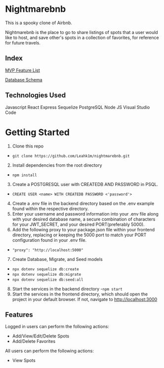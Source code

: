 # Nightmarebnb

This is a spooky clone of Airbnb.

Nightmarebnb is the place to go to share listings of spots that a user would like to host, and save other's spots in a collection of favorites, for reference for future travels.

## Index

[MVP Feature List](https://github.com/Leahk1m/nightmarebnb/wiki/MVP-(Features)-List)

[Database Schema](https://github.com/Leahk1m/nightmarebnb/wiki/Welcome-to-the-nightmarebnb-wiki!)

## Technologies Used
Javascript  React  Express  Sequelize PostgreSQL  Node JS  Visual Studio Code


# Getting Started
1. Clone this repo
- ```git clone https://github.com/Leahk1m/nightmarebnb.git```
2. Install dependencies from the root directory
- ```npm install```
3. Create a POSTGRESQL user with CREATEDB AND PASSWORD in PSQL.
- ```CREATE USER <name> WITH CREATEDB PASSWORD <'password'>```
4. Create a .env file in the backend directory based on the .env example found within the respective directory.
5. Enter your username and password information into your .env file along with your desired database name, a secure combination of characters for your JWT_SECRET, and your desired PORT(preferably 5000).
6. Add the following proxy to your package.json file within your frontend directory, replacing or keeping the 5000 port to match your PORT configuration found in your .env file.
- ```"proxy": "http://localhost:5000"```
7. Create Database, Migrate, and Seed models
- ```npx dotenv sequelize db:create```
- ```npx dotenv sequelize db:migrate```
- ```npx dotenv sequelize db:seed:all```
8. Start the services in the backend directory
-```npm start```
9. Start the services in the frontend directory, which should open the project in your default browser. If not, navigate to [http://localhost:3000](http://localhost:3000)

## Features
Logged in users can perform the following actions:
- Add/View/Edit/Delete Spots
- Add/Delete Favorites

All users can perform the following actions:
- View Spots
